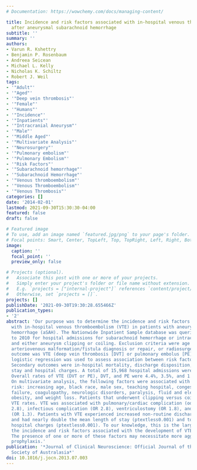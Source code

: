 ```yaml
---
# Documentation: https://wowchemy.com/docs/managing-content/

title: Incidence and risk factors associated with in-hospital venous thromboembolism
  after aneurysmal subarachnoid hemorrhage
subtitle: ''
summary: ''
authors:
- Varun R. Kshettry
- Benjamin P. Rosenbaum
- Andreea Seicean
- Michael L. Kelly
- Nicholas K. Schiltz
- Robert J. Weil
tags:
- '"Adult"'
- '"Aged"'
- '"Deep vein thrombosis"'
- '"Female"'
- '"Humans"'
- '"Incidence"'
- '"Inpatients"'
- '"Intracranial Aneurysm"'
- '"Male"'
- '"Middle Aged"'
- '"Multivariate Analysis"'
- '"Neurosurgery"'
- '"Pulmonary embolism"'
- '"Pulmonary Embolism"'
- '"Risk Factors"'
- '"Subarachnoid hemorrhage"'
- '"Subarachnoid Hemorrhage"'
- '"Venous thromboembolism"'
- '"Venous Thromboembolism"'
- '"Venous Thrombosis"'
categories: []
date: '2014-02-01'
lastmod: 2021-09-30T15:30:30-04:00
featured: false
draft: false

# Featured image
# To use, add an image named `featured.jpg/png` to your page's folder.
# Focal points: Smart, Center, TopLeft, Top, TopRight, Left, Right, BottomLeft, Bottom, BottomRight.
image:
  caption: ''
  focal_point: ''
  preview_only: false

# Projects (optional).
#   Associate this post with one or more of your projects.
#   Simply enter your project's folder or file name without extension.
#   E.g. `projects = ["internal-project"]` references `content/project/deep-learning/index.md`.
#   Otherwise, set `projects = []`.
projects: []
publishDate: '2021-09-30T19:30:28.655466Z'
publication_types:
- '2'
abstract: 'Our purpose was to determine the incidence and risk factors associated
  with in-hospital venous thromboembolism (VTE) in patients with aneurysmal subarachnoid
  hemorrhage (aSAH). The Nationwide Inpatient Sample database was queried from 2002
  to 2010 for hospital admissions for subarachnoid hemorrhage or intracerebral hemorrhage
  and either aneurysm clipping or coiling. Exclusion criteria were age textless18,
  arteriovenous malformation/fistula diagnosis or repair, or radiosurgery. Primary
  outcome was VTE (deep vein thrombosis [DVT] or pulmonary embolus [PE]). Multivariate
  logistic regression was used to assess association between risk factors and VTE.
  Secondary outcomes were in-hospital mortality, discharge disposition, length of
  stay and hospital charges. A total of 15,968 hospital admissions were included.
  Overall rates of VTE (DVT or PE), DVT, and PE were 4.4%, 3.5%, and 1.2%, respectively.
  On multivariate analysis, the following factors were associated with increased VTE
  risk: increasing age, black race, male sex, teaching hospital, congestive heart
  failure, coagulopathy, neurologic disorders, paralysis, fluid and electrolyte disorders,
  obesity, and weight loss. Patients that underwent clipping versus coiling had similar
  VTE rates. VTE was associated with pulmonary/cardiac complication (odds ratio [OR]
  2.8), infectious complication (OR 2.8), ventriculostomy (OR 1.8), and vasospasm
  (OR 1.3). Patients with VTE experienced increased non-routine discharge (OR 3.3),
  and had nearly double the mean length of stay (ptextless0.001) and total inflation-adjusted
  hospital charges (ptextless0.001). To our knowledge, this is the largest study evaluating
  the incidence and risk factors associated with the development of VTE after aSAH.
  The presence of one or more of these factors may necessitate more aggressive VTE
  prophylaxis.'
publication: '*Journal of Clinical Neuroscience: Official Journal of the Neurosurgical
  Society of Australasia*'
doi: 10.1016/j.jocn.2013.07.003
---
```

